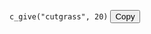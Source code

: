 `c_give("cutgrass", 20)` <button onclick='navigator.clipboard.writeText("c_give("cutgrass", 20)")'>Copy</button>  
